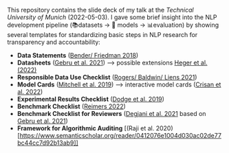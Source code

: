 This repository contains the slide deck of my talk at the _Technical University of Munich_ (2022-05-03). I gave some brief insight into the NLP development pipeline (📚datasets -> 🤖 models -> 📊evaluation) by showing several templates for standardizing basic steps in NLP research for transparency and accountability:
* **Data Statements** ([Bender/ Friedman 2018](https://aclanthology.org/Q18-1041.pdf))
* **Datasheets** ([Gebru et al. 2021](https://arxiv.org/pdf/1803.09010.pdf)) --> possible extensions [Heger et al. (2022)](https://www.semanticscholar.org/reader/b43e2d429f6a2f52336c9749651f34d354062418) 
* **Responsible Data Use Checklist** ([Rogers/ Baldwin/ Liens 2021](https://aclanthology.org/2021.findings-emnlp.414.pdf))
* **Model Cards** ([Mitchell et al. 2019](https://arxiv.org/pdf/1810.03993.pdf)) --> interactive model cards ([Crisan et al. 2022](https://arxiv.org/abs/2205.02894))
* **Experimental Results Checklist** ([Dodge et al. 2019](https://arxiv.org/pdf/1909.03004.pdf))
* **Benchmark Checklist** ([Reimers 2022](https://nils-reimers.de/talks/2022_03_Chasing_Wrong_Benchmarks.zip))
* **Benchmark Checklist for Reviewers** ([Degjani et al. 2021](https://arxiv.org/pdf/2107.07002.pdf) based on [Gebru et al. 2021](https://arxiv.org/pdf/1803.09010.pdf))
* **Framework for Algorithmic Auditing** [(Raji et al. 2020)[https://www.semanticscholar.org/reader/0412076e1004d030ac02de77bc44cc7d92b13ab9]]
